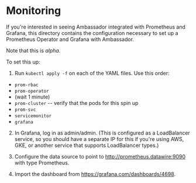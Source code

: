# Monitoring

If you're interested in seeing Ambassador integrated with Prometheus and Grafana, this directory contains the configuration necessary to set up a Prometheus Operator and Grafana with Ambassador.

Note that this is *alpha*.

To set this up:

1. Run `kubectl apply -f` on each of the YAML files. Use this order:
  * `prom-rbac`
  * `prom-operator`
  * (wait 1 minute)
  * `prom-cluster` -- verify that the pods for this spin up
  * `prom-svc`
  * `servicemonitor`
  * `grafana`

2. In Grafana, log in as admin/admin. (This is configured as a LoadBalancer service, so you should have a separate IP for this if you're using AWS, GKE, or another service that supports LoadBalancer types.)

3. Configure the data source to point to http://prometheus.datawire:9090 with type Prometheus.

4. Import the dashboard from https://grafana.com/dashboards/4698.

